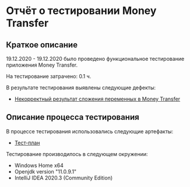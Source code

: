 # Отчёт о тестировании Money Transfer

## Краткое описание

19.12.2020 - 19.12.2020 было проведено функциональное тестирование приложения Money Transfer.

На тестирование затрачено: 0.1 ч.

В результате тестирования выявлены следующие дефекты:
* [Некорректный результат сложения переменных в Money Transfer](hhttps://github.com/ks1109b/1.2-Money-Transfer/issues/1#issue-771385062)

## Описание процесса тестирования

В процессе тестирования использовались следующие артефакты:
* [Тест-план](https://github.com/ks1109b/1.2-Money-Transfer/blob/main/testplan.md)

Тестирование производилось в следующем окружении:
* Windows Home x64
* Openjdk version "11.0.9.1"
* IntelliJ IDEA 2020.3 (Community Edition)
